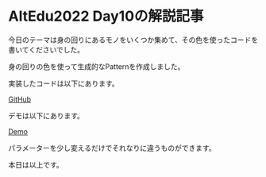 # AltEdu2022 Day10の解説記事

今日のテーマは身の回りにあるモノをいくつか集めて、その色を使ったコードを書いてくださいでした。

身の回りの色を使って生成的なPatternを作成しました。

実装したコードは以下にあります。

[GitHub]()

デモは以下にあります。

[Demo]()

パラメーターを少し変えるだけでそれなりに違うものができます。

本日は以上です。